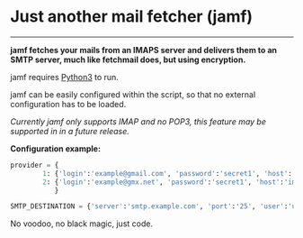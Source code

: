 # Just another mail fetcher  (jamf)
-------------
**jamf fetches your mails from an IMAPS server and delivers them to an SMTP server, much like fetchmail does, but using encryption.** 

jamf requires [Python3](https://www.python.org/) to run.

jamf can be easily configured within the script, so that no external configuration has to be loaded.


_Currently jamf only supports IMAP and no POP3, this feature may be supported in in a future release._

**Configuration example:**

```python
provider = { 
        1: {'login':'example@gmail.com', 'password':'secret1', 'host':'imap.gmail.com', 'port':'', 'addr_to':'example@gmx.net', 'addr_from':'example@gmail.com', 'folder':'INBOX'}, 
        2: {'login':'example@gmx.net', 'password':'secret1', 'host':'imap.gmx.net', 'port':'', 'addr_to':'example@gmail.com', 'addr_from':'example@gmx.net', 'folder':'INBOX'}
           }
```

```python
SMTP_DESTINATION = {'server':'smtp.example.com', 'port':'25', 'user':'username', 'password':'pa$$word', 'debug_level':'1'}
```

No voodoo, no black magic, just code.
